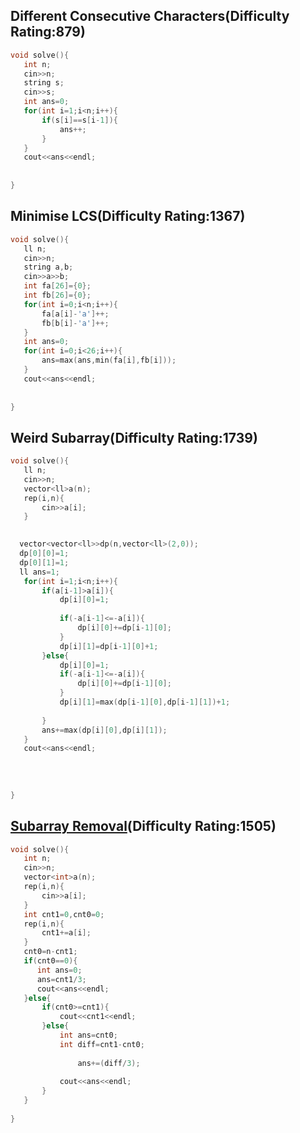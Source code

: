 




## Different Consecutive Characters(Difficulty Rating:879)
``` cpp
void solve(){
   int n;
   cin>>n;
   string s;
   cin>>s;
   int ans=0;
   for(int i=1;i<n;i++){
       if(s[i]==s[i-1]){
           ans++;
       }
   }
   cout<<ans<<endl;
   
   
}

```


## Minimise LCS(Difficulty Rating:1367)
``` cpp
void solve(){
   ll n;
   cin>>n;
   string a,b;
   cin>>a>>b;
   int fa[26]={0};
   int fb[26]={0};
   for(int i=0;i<n;i++){
       fa[a[i]-'a']++;
       fb[b[i]-'a']++;
   }
   int ans=0;
   for(int i=0;i<26;i++){
       ans=max(ans,min(fa[i],fb[i]));
   }
   cout<<ans<<endl;
   
   
}
```

## Weird Subarray(Difficulty Rating:1739)
``` cpp
void solve(){
   ll n;
   cin>>n;
   vector<ll>a(n);
   rep(i,n){
       cin>>a[i];
   }
  

  vector<vector<ll>>dp(n,vector<ll>(2,0));
  dp[0][0]=1;
  dp[0][1]=1;
  ll ans=1;
   for(int i=1;i<n;i++){
       if(a[i-1]>a[i]){
           dp[i][0]=1;
      
           if(-a[i-1]<=-a[i]){
               dp[i][0]+=dp[i-1][0];
           }
           dp[i][1]=dp[i-1][0]+1;
       }else{
           dp[i][0]=1;
           if(-a[i-1]<=-a[i]){
               dp[i][0]+=dp[i-1][0];
           }
           dp[i][1]=max(dp[i-1][0],dp[i-1][1])+1;
         
       }
       ans+=max(dp[i][0],dp[i][1]);
   }
   cout<<ans<<endl;
   
    
   
   
}
```
## [Subarray Removal](https://www.youtube.com/watch?v=Ait-waohfqc)(Difficulty Rating:1505)
``` cpp
void solve(){
   int n;
   cin>>n;
   vector<int>a(n);
   rep(i,n){
       cin>>a[i];
   }
   int cnt1=0,cnt0=0;
   rep(i,n){
       cnt1+=a[i];
   }
   cnt0=n-cnt1;
   if(cnt0==0){
      int ans=0;
      ans=cnt1/3;
      cout<<ans<<endl;
   }else{
       if(cnt0>=cnt1){
           cout<<cnt1<<endl;
       }else{
           int ans=cnt0;
           int diff=cnt1-cnt0;
           
               ans+=(diff/3);
           
           cout<<ans<<endl;
       }
   }
   
}
```
